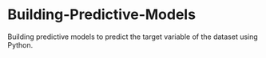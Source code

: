 # Building-Predictive-Models
Building predictive models to predict the target variable of the dataset using Python. 
